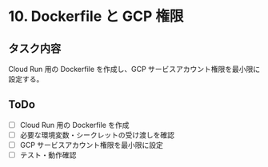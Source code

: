 # 10. Dockerfile と GCP 権限

## タスク内容

Cloud Run 用の Dockerfile を作成し、GCP サービスアカウント権限を最小限に設定する。

## ToDo

- [ ] Cloud Run 用の Dockerfile を作成
- [ ] 必要な環境変数・シークレットの受け渡しを確認
- [ ] GCP サービスアカウント権限を最小限に設定
- [ ] テスト・動作確認

